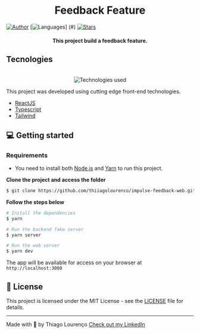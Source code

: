 <h1 align="center">
  Feedback Feature
</h1>

[![Author](https://img.shields.io/badge/author-thiiagolourenco-8257E5?style=flat-square)](https://github.com/thiiagolourenco)
[![Languages](https://img.shields.io/github/languages/count/thiiagolourenco/impulse-feedback-web?color=%238257E5&style=flat-square)]   (#)
[![Stars](https://img.shields.io/github/stars/thiiagolourenco/impulse-feedback-web?color=8257E5&style=flat-square)](https://github.com/thiiagolourenco/impulse-feedback-web/stargazers)

<h4 align="center">
  This project build a feedback feature.
</h4>

## Tecnologies

<div align="center">
  <br />
  <img src="./tech-logos.png" alt="Technologies used">
</div>

This project was developed using cutting edge front-end technologies.


- [ReactJS](https://reactjs.org/)
- [Typescript](https://www.typescriptlang.org/)
- [Tailwind](https://tailwindcss.com/)

## 💻 Getting started

### Requirements

- You need to install both [Node.js](https://nodejs.org/en/download/) and [Yarn](https://yarnpkg.com/) to run this project.

**Clone the project and access the folder**

```bash
$ git clone https://github.com/thiiagolourenco/impulse-feedback-web.git && cd impulse-feedback-web
```

**Follow the steps below**

```bash
# Install the dependencies
$ yarn

# Run the backend fake server
$ yarn server

# Run the web server
$ yarn dev
```

The app will be available for access on your browser at `http://localhost:3000`

## 📝 License

This project is licensed under the MIT License - see the [LICENSE](LICENSE) file for details.

---

Made with 💜 by Thiago Lourenço [Check out my LinkedIn](https://www.linkedin.com/in/thiiagolourenco)
